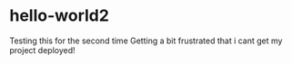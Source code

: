 # hello-world2
Testing this for the second time 
Getting a bit frustrated that i cant get my project deployed!

